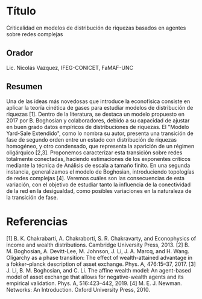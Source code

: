 # Título

Criticalidad en modelos de distribución de riquezas basados en agentes sobre redes complejas

## Orador

Lic. Nicolás Vazquez, IFEG-CONICET, FaMAF-UNC

## Resumen 

Una de las ideas más novedosas que introduce la econofísica consiste en aplicar la teoría cinética de gases para estudiar modelos de distribución de riquezas [1]. Dentro de la literatura, se destaca un modelo propuesto en 2017 por B. Boghosian y colaboradores, debido a su capacidad de ajustar en buen grado datos empíricos de distribuciones de riquezas. El "Modelo Yard-Sale Extendido", como lo nombra su autor, presenta una transición de fase de segundo orden entre un estado con distribución de riquezas homogéneo, y otro condensado, que representa la aparición de un régimen oligárquico [2,3]. Proponemos caracterizar esta transición sobre redes totalmente conectadas, haciendo estimaciones de los exponentes críticos mediante la técnica de Análisis de escala a tamaño finito. En una segunda instancia, generalizamos el modelo de Boghosian, introduciendo topologías de redes complejas [4]. Veremos cuáles son las consecuencias de esta variación, con el objetivo de estudiar tanto la influencia de la conectividad de la red en la desigualdad, como posibles variaciones en la naturaleza de la transición de fase.

# Referencias

[1] B. K. Chakrabarti, A. Chakraborti, S. R. Chakravarty, and Econophysics of income and wealth distributions. Cambridge University Press, 2013.
[2] B. M. Boghosian, A. Devitt-Lee, M. Johnson, J. Li, J. A. Marcq, and H. Wang. Oligarchy as a phase transition: The effect of wealth-attained advantage in a fokker–planck description of asset exchange. Phys. A, 476:15–37, 2017.
[3] J. Li, B. M. Boghosian, and C. Li. The affine wealth model: An agent-based model of asset exchange that allows for negative-wealth agents and its empirical validation. Phys. A, 516:423–442, 2019.
[4] M. E. J. Newman. Networks: An Introduction. Oxford University Press, 2010.
